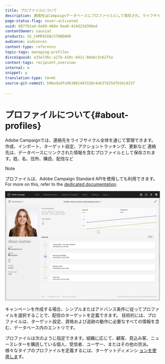 ```yaml
---
title: プロファイルについて
description: 連絡先はCampaignデータベースにプロファイルとして保存され、ライフサイクル全体を通じて更新されます。
page-status-flag: never-activated
uuid: 087f91a4-6e69-488e-9aa0-424d23d396ed
contentOwner: sauviat
products: SG_CAMPAIGN/STANDARD
audience: audiences
content-type: reference
topic-tags: managing-profiles
discoiquuid: a35e736c-a17b-420c-8411-0debc3c6275a
context-tags: recipient,overview
internal: n
snippet: y
translation-type: tm+mt
source-git-commit: b06edadfa963881403328c4ab37d25d701bc8237

---
```



# プロファイルについて{#about-profiles}

Adobe Campaignでは、連絡先をライフサイクル全体を通じて管理できます。作成、インポート、ターゲット設定、アクショントラッキング、更新など 連絡先は、データベースにリンクされた情報を含むプロファイルとして保存されます。姓、名、住所、購読、配信など

>[!NOTE]
>
>プロファイルは、Adobe Campaign Standard APIを使用しても利用できます。 For more on this, refer to the [dedicated documentation](../../api/using/managing-profiles.md).

![](assets/marketing_history.png)

キャンペーンを作成する場合、シンプルまたはアドバンス条件に従ってプロファイルを選択することで、配信のターゲットを定義できます。 技術的には、プロファイルは、ターゲット設定、資格および追跡の動作に必要なすべての情報を含む、データベース内のエントリです。

プロファイルは次のように指定できます。組織に応じて、顧客、見込み客、ニュースレターを購読している個人、受信者、ユーザー、またはその他の宗派。 様々なタイプのプロファイルを定義するには、ターゲットディメンシ [ョンを使用しま](../../automating/using/query.md#targeting-dimensions-and-resources)す。

